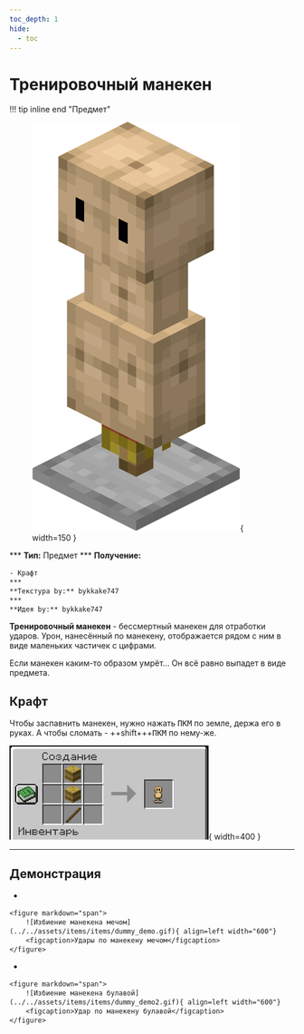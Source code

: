 ```yaml
---
toc_depth: 1
hide:
  - toc
---
```


# Тренировочный манекен

!!! tip inline end "Предмет"
    <figure markdown="span">
        ![Тренировочный манекен](../../assets/items/items/dummy.png){ width=150 }
    </figure>
    ***
    **Тип:** Предмет
    ***
    **Получение:**
    
    - Крафт
    ***
    **Текстура by:** bykkake747
    ***
    **Идея by:** bykkake747

**Тренировочный манекен** - бессмертный манекен для отработки ударов. Урон, нанесённый по манекену, отображается рядом с ним в виде маленьких частичек с цифрами.

Если манекен каким-то образом умрёт... Он всё равно выпадет в виде предмета.

## Крафт

Чтобы заспавнить манекен, нужно нажать <span class="keys"><kbd>ПКМ</kbd></span> по земле, держа его в руках. А чтобы сломать - ++shift+++<span class="keys"><kbd>ПКМ</kbd></span> по нему-же.

![Крафт манекена](../../assets/crafts/dummy_craft.png){ width=400 }

***
## Демонстрация

<div class="grid cards" markdown>

- 

    <figure markdown="span">
        ![Избиение манекена мечом](../../assets/items/items/dummy_demo.gif){ align=left width="600"}
        <figcaption>Удары по манекену мечом</figcaption>
    </figure>

- 


    <figure markdown="span">
        ![Избиение манекена булавой](../../assets/items/items/dummy_demo2.gif){ align=left width="600"}
        <figcaption>Удар по манекену булавой</figcaption>
    </figure>

</div>